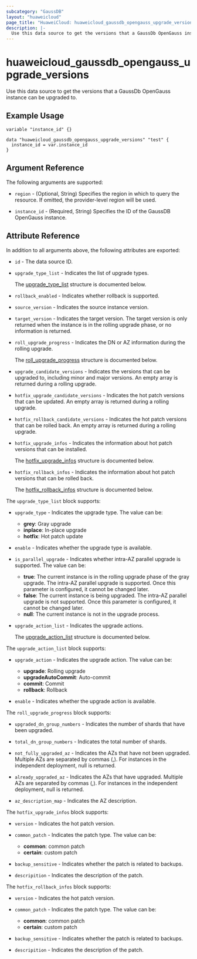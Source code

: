 ```yaml
---
subcategory: "GaussDB"
layout: "huaweicloud"
page_title: "HuaweiCloud: huaweicloud_gaussdb_opengauss_upgrade_versions"
description: |-
  Use this data source to get the versions that a GaussDb OpenGauss instance can be upgraded to.
---
```


# huaweicloud_gaussdb_opengauss_upgrade_versions

Use this data source to get the versions that a GaussDb OpenGauss instance can be upgraded to.

## Example Usage

```hcl
variable "instance_id" {}

data "huaweicloud_gaussdb_opengauss_upgrade_versions" "test" {
  instance_id = var.instance_id
}
```

## Argument Reference

The following arguments are supported:

* `region` - (Optional, String) Specifies the region in which to query the resource.
  If omitted, the provider-level region will be used.

* `instance_id` - (Required, String) Specifies the ID of the GaussDB OpenGauss instance.

## Attribute Reference

In addition to all arguments above, the following attributes are exported:

* `id` - The data source ID.

* `upgrade_type_list` - Indicates the list of upgrade types.

  The [upgrade_type_list](#upgrade_type_list_struct) structure is documented below.

* `rollback_enabled` - Indicates whether rollback is supported.

* `source_version` - Indicates the source instance version.

* `target_version` - Indicates the target version.
  The target version is only returned when the instance is in the rolling upgrade phase, or no information is returned.

* `roll_upgrade_progress` - Indicates the DN or AZ information during the rolling upgrade.

  The [roll_upgrade_progress](#roll_upgrade_progress_struct) structure is documented below.

* `upgrade_candidate_versions` - Indicates the versions that can be upgraded to, including minor and major versions.
  An empty array is returned during a rolling upgrade.

* `hotfix_upgrade_candidate_versions` - Indicates the hot patch versions that can be updated.
  An empty array is returned during a rolling upgrade.

* `hotfix_rollback_candidate_versions` - Indicates the hot patch versions that can be rolled back.
  An empty array is returned during a rolling upgrade.

* `hotfix_upgrade_infos` - Indicates the information about hot patch versions that can be installed.

  The [hotfix_upgrade_infos](#hotfix_upgrade_infos_struct) structure is documented below.

* `hotfix_rollback_infos` - Indicates the information about hot patch versions that can be rolled back.

  The [hotfix_rollback_infos](#hotfix_rollback_infos_struct) structure is documented below.

<a name="upgrade_type_list_struct"></a>
The `upgrade_type_list` block supports:

* `upgrade_type` - Indicates the upgrade type.
  The value can be:
  + **grey**: Gray upgrade
  + **inplace**: In-place upgrade
  + **hotfix**: Hot patch update

* `enable` - Indicates whether the upgrade type is available.

* `is_parallel_upgrade` - Indicates whether intra-AZ parallel upgrade is supported.
  The value can be:
  + **true**: The current instance is in the rolling upgrade phase of the gray upgrade. The intra-AZ parallel
  upgrade is supported. Once this parameter is configured, it cannot be changed later.
  + **false**: The current instance is being upgraded. The intra-AZ parallel upgrade is not supported. Once
  this parameter is configured, it cannot be changed later.
  + **null**: The current instance is not in the upgrade process.

* `upgrade_action_list` - Indicates the upgrade actions.

  The [upgrade_action_list](#upgrade_type_list_upgrade_action_list_struct) structure is documented below.

<a name="upgrade_type_list_upgrade_action_list_struct"></a>
The `upgrade_action_list` block supports:

* `upgrade_action` - Indicates the upgrade action.
  The value can be:
  + **upgrade**: Rolling upgrade
  + **upgradeAutoCommit**: Auto-commit
  + **commit**: Commit
  + **rollback**: Rollback

* `enable` - Indicates whether the upgrade action is available.

<a name="roll_upgrade_progress_struct"></a>
The `roll_upgrade_progress` block supports:

* `upgraded_dn_group_numbers` - Indicates the number of shards that have been upgraded.

* `total_dn_group_numbers` - Indicates the total number of shards.

* `not_fully_upgraded_az` - Indicates the AZs that have not been upgraded.
  Multiple AZs are separated by commas (,). For instances in the independent deployment, null is returned.

* `already_upgraded_az` - Indicates the AZs that have upgraded.
  Multiple AZs are separated by commas (,). For instances in the independent deployment, null is returned.

* `az_description_map` - Indicates the AZ description.

<a name="hotfix_upgrade_infos_struct"></a>
The `hotfix_upgrade_infos` block supports:

* `version` - Indicates the hot patch version.

* `common_patch` - Indicates the patch type.
  The value can be:
  + **common**: common patch
  + **certain**: custom patch

* `backup_sensitive` - Indicates whether the patch is related to backups.

* `descripition` - Indicates the description of the patch.

<a name="hotfix_rollback_infos_struct"></a>
The `hotfix_rollback_infos` block supports:

* `version` - Indicates the hot patch version.

* `common_patch` - Indicates the patch type.
  The value can be:
  + **common**: common patch
  + **certain**: custom patch

* `backup_sensitive` - Indicates whether the patch is related to backups.

* `descripition` - Indicates the description of the patch.
